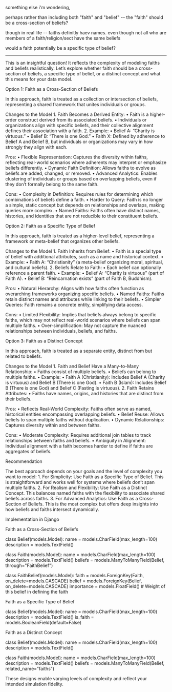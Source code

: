 something else i'm wondering,

perhaps rather than including both "faith" and "belief" -- the "faith" should be a cross-section of beliefs?

though in real life -- faiths definitly haev names.  even though not all who are members of a faith/religion/sect have the same beliefs

would a faith potentially be a specific type of belief?

---

This is an insightful question! It reflects the complexity of modeling faiths and beliefs realistically. Let’s explore whether faith should be a cross-section of beliefs, a specific type of belief, or a distinct concept and what this means for your data model.

Option 1: Faith as a Cross-Section of Beliefs

In this approach, faith is treated as a collection or intersection of beliefs, representing a shared framework that unites individuals or groups.

Changes to the Model
	1.	Faith Becomes a Derived Entity:
	•	Faith is a higher-order construct derived from its associated beliefs.
	•	Individuals or organizations align with specific beliefs, and their collective alignment defines their association with a faith.
	2.	Example:
	•	Belief A: “Charity is virtuous.”
	•	Belief B: “There is one God.”
	•	Faith X: Defined by adherence to Belief A and Belief B, but individuals or organizations may vary in how strongly they align with each.

Pros:
	•	Flexible Representation: Captures the diversity within faiths, reflecting real-world scenarios where adherents may interpret or emphasize beliefs differently.
	•	Dynamic Faith Definition: Allows faiths to evolve as beliefs are added, changed, or removed.
	•	Advanced Analytics: Enables clustering of individuals or groups based on overlapping beliefs, even if they don’t formally belong to the same faith.

Cons:
	•	Complexity in Definition: Requires rules for determining which combinations of beliefs define a faith.
	•	Harder to Query: Faith is no longer a simple, static concept but depends on relationships and overlaps, making queries more complex.
	•	Named Faiths: Faiths often have distinct names, histories, and identities that are not reducible to their constituent beliefs.

Option 2: Faith as a Specific Type of Belief

In this approach, faith is treated as a higher-level belief, representing a framework or meta-belief that organizes other beliefs.

Changes to the Model
	1.	Faith Inherits from Belief:
	•	Faith is a special type of belief with additional attributes, such as a name and historical context.
	•	Example:
	•	Faith A: “Christianity” (a meta-belief organizing moral, spiritual, and cultural beliefs).
	2.	Beliefs Relate to Faith:
	•	Each belief can optionally reference a parent faith.
	•	Example:
	•	Belief A: “Charity is virtuous” (part of Faith A).
	•	Belief B: “Reincarnation exists” (part of Faith B, Buddhism).

Pros:
	•	Natural Hierarchy: Aligns with how faiths often function as overarching frameworks organizing specific beliefs.
	•	Named Faiths: Faiths retain distinct names and attributes while linking to their beliefs.
	•	Simpler Queries: Faith remains a concrete entity, simplifying data access.

Cons:
	•	Limited Flexibility: Implies that beliefs always belong to specific faiths, which may not reflect real-world scenarios where beliefs can span multiple faiths.
	•	Over-simplification: May not capture the nuanced relationships between individuals, beliefs, and faiths.

Option 3: Faith as a Distinct Concept

In this approach, faith is treated as a separate entity, distinct from but related to beliefs.

Changes to the Model
	1.	Faith and Belief Have a Many-to-Many Relationship:
	•	Faiths consist of multiple beliefs.
	•	Beliefs can belong to multiple faiths.
	•	Example:
	•	Faith A (Christianity): Includes Belief A (Charity is virtuous) and Belief B (There is one God).
	•	Faith B (Islam): Includes Belief B (There is one God) and Belief C (Fasting is virtuous).
	2.	Faith Retains Attributes:
	•	Faiths have names, origins, and histories that are distinct from their beliefs.

Pros:
	•	Reflects Real-World Complexity: Faiths often serve as named, historical entities encompassing overlapping beliefs.
	•	Belief Reuse: Allows beliefs to span multiple faiths without duplication.
	•	Dynamic Relationships: Captures diversity within and between faiths.

Cons:
	•	Moderate Complexity: Requires additional join tables to track relationships between faiths and beliefs.
	•	Ambiguity in Alignment: Individual alignment with a faith becomes harder to define if faiths are aggregates of beliefs.

Recommendation

The best approach depends on your goals and the level of complexity you want to model:
	1.	For Simplicity: Use Faith as a Specific Type of Belief. This is straightforward and works well for systems where beliefs don’t span multiple faiths.
	2.	For Realism and Flexibility: Use Faith as a Distinct Concept. This balances named faiths with the flexibility to associate shared beliefs across faiths.
	3.	For Advanced Analytics: Use Faith as a Cross-Section of Beliefs. This is the most complex but offers deep insights into how beliefs and faiths intersect dynamically.

Implementation in Django

Faith as a Cross-Section of Beliefs

class Belief(models.Model):
    name = models.CharField(max_length=100)
    description = models.TextField()

class Faith(models.Model):
    name = models.CharField(max_length=100)
    description = models.TextField()
    beliefs = models.ManyToManyField(Belief, through="FaithBelief")

class FaithBelief(models.Model):
    faith = models.ForeignKey(Faith, on_delete=models.CASCADE)
    belief = models.ForeignKey(Belief, on_delete=models.CASCADE)
    importance = models.FloatField()  # Weight of this belief in defining the faith

Faith as a Specific Type of Belief

class Belief(models.Model):
    name = models.CharField(max_length=100)
    description = models.TextField()
    is_faith = models.BooleanField(default=False)

Faith as a Distinct Concept

class Belief(models.Model):
    name = models.CharField(max_length=100)
    description = models.TextField()

class Faith(models.Model):
    name = models.CharField(max_length=100)
    description = models.TextField()
    beliefs = models.ManyToManyField(Belief, related_name="faiths")

These designs enable varying levels of complexity and reflect your intended simulation fidelity.